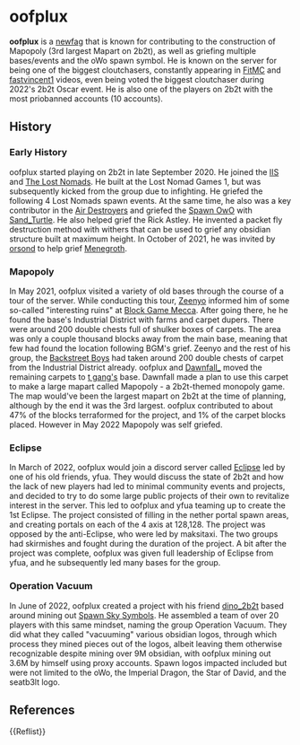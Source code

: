 # oofplux

**oofplux** is a [newfag](https://2b2t.miraheze.org/wiki/newfag) that is known for contributing to the construction of Mapopoly (3rd largest Mapart on 2b2t), as well as griefing multiple bases/events and the oWo spawn symbol. He is known on the server for being one of the biggest cloutchasers, constantly appearing in [FitMC](https://2b2t.miraheze.org/wiki/FitMC) and [fastvincent1](https://2b2t.miraheze.org/wiki/fastvincent1) videos, even being voted the biggest cloutchaser during 2022's 2b2t Oscar event. He is also one of the players on 2b2t with the most priobanned accounts (10 accounts).

## History
### Early History
oofplux started playing on 2b2t in late September 2020. He joined the [IIS](https://2b2t.miraheze.org/wiki/IIS) and [The Lost Nomads](https://2b2t.miraheze.org/wiki/The_Lost_Nomads). He built at the Lost Nomad Games 1, but was subsequently kicked from the group due to infighting.  He griefed the following 4 Lost Nomads spawn events. At the same time, he also was a key contributor in the [Air Destroyers](https://2b2t.miraheze.org/wiki/Air_Destroyers) and griefed the [Spawn OwO](https://2b2t.miraheze.org/wiki/Spawn_sky_symbols#OWO_Symbol) with [Sand_Turtle](https://2b2t.miraheze.org/wiki/Sand_Turtle). He also helped grief the Rick Astley. He invented a packet fly destruction method with withers that can be used to grief any obsidian structure built at maximum height.  In October of 2021, he was invited by [orsond](https://2b2t.miraheze.org/wiki/orsond) to help grief [Menegroth](https://2b2t.miraheze.org/wiki/Astral_Brotherhood#Formative_bases).

### Mapopoly
In May 2021, oofplux visited a variety of old bases through the course of a tour of the server. While conducting this tour, [Zeenyo](https://2b2t.miraheze.org/wiki/Zeenyo) informed him of some so-called "interesting ruins" at [Block Game Mecca](https://2b2t.miraheze.org/wiki/Block_Game_Mecca). After going there, he he found the base's Industrial District with farms and carpet dupers. There were around 200 double chests full of shulker boxes of carpets. The area was only a couple thousand blocks away from the main base, meaning that few had found the location following BGM's grief. Zeenyo and the rest of his group, the [Backstreet Boys](https://2b2t.miraheze.org/wiki/Backstreet_Boys) had taken around 200 double chests of carpet from the Industrial District already. oofplux and [Dawnfall_](https://2b2t.miraheze.org/wiki/Dawnfall_) moved the remaining carpets to [t gang's](https://2b2t.miraheze.org/wiki/t_gang) base. Dawnfall made a plan to use this carpet to make a large mapart called Mapopoly - a 2b2t-themed monopoly game. The map would've been the largest mapart on 2b2t at the time of planning, although by the end it was the 3rd largest. oofplux contributed to about 47% of the blocks terraformed for the project, and 1% of the carpet blocks placed. However in May 2022 Mapopoly was self griefed.

### Eclipse
In March of 2022, oofplux would join a discord server called [Eclipse](https://2b2t.miraheze.org/wiki/Eclipse) led by one of his old friends, yfua. They would discuss the state of 2b2t and how the lack of new players had led to minimal community events and projects, and decided to try to do some large public projects of their own to revitalize interest in the server. This led to oofplux and yfua teaming up to create the 1st Eclipse. The project consisted of filling in the nether portal spawn areas, and creating portals on each of the 4 axis at 128,128. The project was opposed by the anti-Eclipse, who were led by maksitaxi. The two groups had skirmishes and fought during the duration of the project. A bit after the project was complete, oofplux was given full leadership of Eclipse from yfua, and he subsequently led many bases for the group.

### Operation Vacuum
In June of 2022, oofplux created a project with his friend [dino_2b2t](https://2b2t.miraheze.org/wiki/dino_2b2t) based around mining out [Spawn Sky Symbols](https://2b2t.miraheze.org/wiki/Spawn_Sky_Symbols). He assembled a team of over 20 players with this same mindset, naming the group Operation Vacuum. They did what they called "vacuuming" various obsidian logos, through which process they mined pieces out of the logos, albeit leaving them otherwise recognizable despite mining over 9M obsidian, with oofplux mining out 3.6M by himself using proxy accounts.  Spawn logos impacted included but were not limited to the oWo, the Imperial Dragon, the Star of David, and the seatb3lt logo.

## References
{{Reflist}}